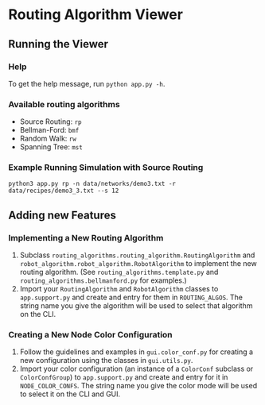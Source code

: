 # Routing Algorithm Viewer

## Running the Viewer

### Help

To get the help message, run `python app.py -h`.

### Available routing algorithms

- Source Routing: `rp`
- Bellman-Ford: `bmf`
- Random Walk: `rw`
- Spanning Tree: `mst`

### Example Running Simulation with Source Routing

`python3 app.py rp -n data/networks/demo3.txt -r data/recipes/demo3_3.txt --s 12`


## Adding new Features

### Implementing a New Routing Algorithm

1. Subclass `routing_algorithms.routing_algorithm.RoutingAlgorithm` and `robot_algorithm.robot_algorithm.RobotAlgorithm` to implement the new routing algorithm. (See `routing_algorithms.template.py` and `routing_algorithms.bellmanford.py` for examples.)
2. Import your `RoutingAlgorithm` and `RobotAlgorithm` classes to `app.support.py` and create and entry for them in `ROUTING_ALGOS`. The string name you give the algorithm will be used to select that algorithm on the CLI.

### Creating a New Node Color Configuration

1. Follow the guidelines and examples in `gui.color_conf.py` for creating a new configuration using the classes in `gui.utils.py`.
2. Import your color configuration (an instance of a `ColorConf` subclass or `ColorConfGroup`) to `app.support.py` and create and entry for it in `NODE_COLOR_CONFS`. The string name you give the color mode will be used to select it on the CLI and GUI.
